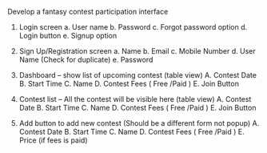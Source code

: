 Develop a fantasy contest participation interface 
1.	Login screen
a.	User name
b.	Password
c.	Forgot password option
d.	Login button
e.	Signup option

2.	Sign Up/Registration screen
a.	Name
b.	Email
c.	Mobile Number
d.	User Name (Check for duplicate)
e.	Password

3.	Dashboard – show list of upcoming contest (table view)
A.	 Contest Date 
B.	 Start Time 
C.	 Name
D.	 Contest Fees ( Free /Paid ) 
E.	 Join Button

4.	Contest list – All the contest will be visible here (table view)
A.	Contest Date 
B.	 Start Time 
C.	 Name
D.	 Contest Fees ( Free /Paid ) 
E.	 Join Button

5.	Add button to add new contest (Should be a different form not popup)
A.	Contest Date 
B.	 Start Time 
C.	 Name
D.	 Contest Fees ( Free /Paid ) 
E.	Price (if fees is paid)
